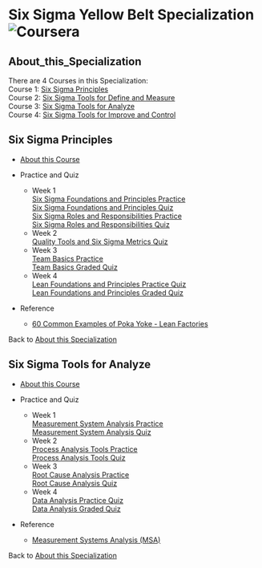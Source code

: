 # Six Sigma Yellow Belt Specialization  ![Coursera](https://img.shields.io/badge/Coursera-%230056D2.svg?style=for-the-badge&logo=Coursera&logoColor=white)  

## About_this_Specialization
There are 4 Courses in this Specialization:  
Course 1: [Six Sigma Principles](#Six-Sigma-Principles)  
Course 2: [Six Sigma Tools for Define and Measure]()    
Course 3: [Six Sigma Tools for Analyze](#Six-Sigma-Tools-for-Analyze)    
Course 4: [Six Sigma Tools for Improve and Control]()    

## Six Sigma Principles  
- [About this Course](https://www.coursera.org/learn/six-sigma-principles)
- Practice and Quiz  
  - Week 1  
    [Six Sigma Foundations and Principles Practice](./Six_Sigma_Principles/Six_Sigma_Foundations_and_Principles_Practice.pdf)  
    [Six Sigma Foundations and Principles Quiz](./Six_Sigma_Principles/Six_Sigma_Foundations_and_Principles_Quiz.pdf)   
    [Six Sigma Roles and Responsibilities Practice](./Six_Sigma_Principles/Six_Sigma_Roles_and_Responsibilities_Practice.pdf)    
    [Six Sigma Roles and Responsibilities Quiz](./Six_Sigma_Principles/Six_Sigma_Roles_and_Responsibilities_Quiz.pdf)    
  - Week 2    
    [Quality Tools and Six Sigma Metrics Quiz](./Six_Sigma_Principles/Quality_Tools_and_Six_Sigma_Metrics_Quiz.pdf)    
  - Week 3    
    [Team Basics Practice](./Six_Sigma_Principles/Team_Basics_Practice.pdf)     
    [Team Basics Graded Quiz](./Six_Sigma_Principles/Team_Basics_Graded_Quiz.pdf)    
  - Week 4  
    [Lean Foundations and Principles Practice Quiz](./Six_Sigma_Principles/Lean_Foundations_and_Principles_Practice_Quiz.pdf)    
    [Lean Foundations and Principles Graded Quiz](./Six_Sigma_Principles/Lean_Foundations_and_Principles_Graded_Quiz.pdf)  
 
- Reference
  - [60 Common Examples of Poka Yoke - Lean Factories](https://leanfactories.com/poka-yoke-examples-error-proofing-in-manufacturing-daily-life/)

 Back to [About this Specialization](#About_this_Specialization)  
 
 
## Six Sigma Tools for Analyze  
- [About this Course](https://www.coursera.org/learn/six-sigma-analyze)
- Practice and Quiz  
  - Week 1  
    [Measurement System Analysis Practice](./Six_Sigma_Tools_for_Analyze/Measurement_System_Analysis_Practice.pdf)  
    [Measurement System Analysis Quiz](./Six_Sigma_Tools_for_Analyze/Measurement_System_Analysis_Quiz.pdf)  
  - Week 2   
    [Process Analysis Tools Practice](./Six_Sigma_Tools_for_Analyze/Process_Analysis_Tools_Practice.pdf)   
    [Process Analysis Tools Quiz](./Six_Sigma_Tools_for_Analyze/Process_Analysis_Tools_Quiz.pdf)  
  - Week 3   
    [Root Cause Analysis Practice](./Six_Sigma_Tools_for_Analyze/Root_Cause_Analysis_Practice.pdf)   
    [Root Cause Analysis Quiz](./Six_Sigma_Tools_for_Analyze/Root_Cause_Analysis_Quiz.pdf)      
  - Week 4   
    [Data Analysis Practice Quiz](./Six_Sigma_Tools_for_Analyze/Data_Analysis_Practice_Quiz.pdf)   
    [Data Analysis Graded Quiz](./Six_Sigma_Tools_for_Analyze/Data_Analysis_Graded_Quiz.pdf)      

- Reference
  - [Measurement Systems Analysis (MSA)](https://sixsigmastudyguide.com/measurement-systems-analysis/)
    
 Back to [About this Specialization](#About_this_Specialization)

